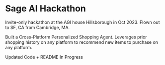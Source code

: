 # Sage AI Hackathon 

Invite-only hackathon at the AGI house Hillsborough in Oct 2023. Flown out to SF, CA from Cambridge, MA. 

Built a Cross-Platform Personalized Shopping Agent. Leverages prior shopping history on any platform to recommend new items to purchase on any platform.

Updated Code + README In Progress
